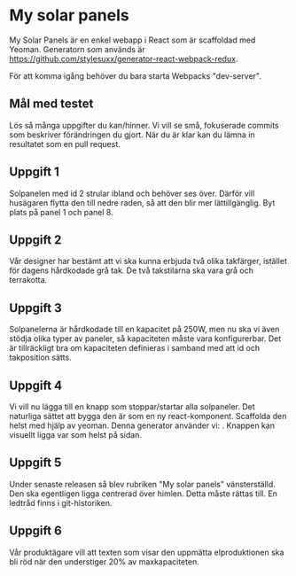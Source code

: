 # My solar panels

My Solar Panels är en enkel webapp i React som är scaffoldad med Yeoman. Generatorn som används är https://github.com/stylesuxx/generator-react-webpack-redux.

För att komma igång behöver du bara starta Webpacks "dev-server".

## Mål med testet
Lös så många uppgifter du kan/hinner. Vi vill se små, fokuserade commits som beskriver förändringen du gjort. När du är klar kan du lämna in resultatet som en pull request.

## Uppgift 1
Solpanelen med id 2 strular ibland och behöver ses över. Därför vill husägaren flytta den till nedre raden, så att den blir mer lättillgänglig. Byt plats på panel 1 och panel 8.

## Uppgift 2
Vår designer har bestämt att vi ska kunna erbjuda två olika takfärger, istället för dagens hårdkodade grå tak. De två takstilarna ska vara grå och terrakotta.

## Uppgift 3
Solpanelerna är hårdkodade till en kapacitet på 250W, men nu ska vi även stödja olika typer av paneler, så kapaciteten måste vara konfigurerbar. Det är tillräckligt bra om kapaciteten definieras i samband med att id och takposition sätts.

## Uppgift 4
Vi vill nu lägga till en knapp som stoppar/startar alla solpaneler. Det naturliga sättet att bygga den är som en ny react-komponent. Scaffolda den helst med hjälp av yeoman. Denna generator använder vi: . Knappen kan visuellt ligga var som helst på sidan.

## Uppgift 5
Under senaste releasen så blev rubriken "My solar panels" vänsterställd. Den ska egentligen ligga centrerad över himlen. Detta måste rättas till. En ledtråd finns i git-historiken.

## Uppgift 6
Vår produktägare vill att texten som visar den uppmätta elproduktionen ska bli röd när den understiger 20% av maxkapaciteten.